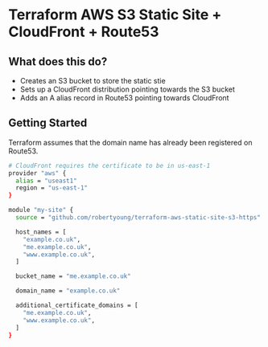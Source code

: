 # Terraform AWS S3 Static Site + CloudFront + Route53

## What does this do?

- Creates an S3 bucket to store the static stie
- Sets up a CloudFront distribution pointing towards the S3 bucket
- Adds an A alias record in Route53 pointing towards CloudFront


## Getting Started

Terraform assumes that the domain name has already been registered on Route53.

```sh
# CloudFront requires the certificate to be in us-east-1
provider "aws" {
  alias = "useast1"
  region = "us-east-1"
}

module "my-site" {
  source = "github.com/robertyoung/terraform-aws-static-site-s3-https"

  host_names = [
    "example.co.uk",
    "me.example.co.uk",
    "www.example.co.uk",
  ]

  bucket_name = "me.example.co.uk"

  domain_name = "example.co.uk"

  additional_certificate_domains = [
    "me.example.co.uk",
    "www.example.co.uk",
  ]
}
```